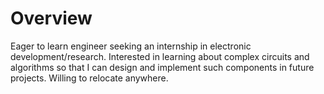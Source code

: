 # Overview


Eager to learn engineer seeking an internship in electronic development/research. Interested in learning about complex circuits and algorithms so that I can design and implement such components in future projects. Willing to relocate anywhere.  